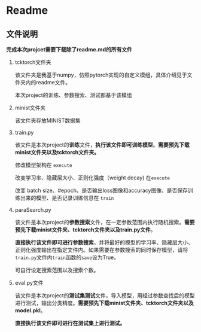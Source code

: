 # Readme

## 文件说明

**完成本次projcet需要下载除了readme.md的所有文件**



1. tcktorch文件夹

   该文件夹是我基于numpy，仿照pytorch实现的自定义模组，具体介绍见于文件夹内的readme文件。

   本次project的训练、参数搜索、测试都基于该模组

2. minist文件夹

   该文件夹存放MINIST数据集

3. train.py

   该文件是本次project的**训练**文件，**执行该文件即可训练模型**。**需要预先下载minist文件夹以及tcktorch文件夹。**

   修改模型架构在 `execute`

   改变学习率、隐藏层大小、正则化强度（weight decay) 在`execute`

   改变 batch size、#epoch、是否输出loss图像和accuracy图像、是否保存训练出来的模型、是否记录训练信息在 `train`

4. paraSearch.py

   该文件是本次project的**参数搜索**文件，在一定参数范围内执行随机搜索。**需要预先下载minist文件夹、tcktorch文件夹以及train.py文件**。

   **直接执行该文件即可进行参数搜索**，并将最好的模型的学习率、隐藏层大小、正则化强度输出在指定文件内。如果需要在参数搜索的同时保存模型，请将`train.py`文件内`train`函数的`save`设为True。

   可自行设定搜索范围以及搜索个数。

5. eval.py文件

   该文件是本次project的**测试集测试**文件，导入模型，用经过参数查找后的模型进行测试，输出分类精度。**需要预先下载minist文件夹、tcktorch文件夹以及model.pkl**。

   **直接执行该文件即可进行在测试集上进行测试。**